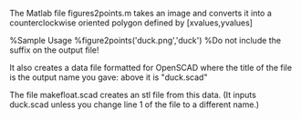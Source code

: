 The Matlab file figures2points.m takes an image and converts it into a counterclockwise oriented polygon defined by 
[xvalues,yvalues]

%Sample Usage
%figure2points('duck.png','duck') %Do not include the suffix on the output file! 

It also creates a data file formatted for OpenSCAD where the title of the file is the output name you gave:  above it is "duck.scad" 

The file makefloat.scad creates an stl file from this data. 
(It inputs duck.scad unless you change line 1 of the file to a different name.)

